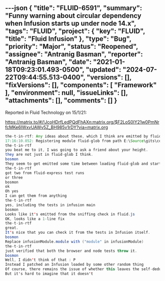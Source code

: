 ---json
{
  "title": "FLUID-6591",
  "summary": "Funny warning about circular dependency when Infusion starts up under node 14.x",
  "tags": "FLUID",
  "project": {
    "key": "FLUID",
    "title": "Fluid Infusion"
  },
  "type": "Bug",
  "priority": "Major",
  "status": "Reopened",
  "assignee": "Antranig Basman",
  "reporter": "Antranig Basman",
  "date": "2021-01-18T09:23:01.493-0500",
  "updated": "2024-07-22T09:44:55.513-0400",
  "versions": [],
  "fixVersions": [],
  "components": [
    "Framework"
  ],
  "environment": null,
  "issueLinks": [],
  "attachments": [],
  "comments": []
}
---
Reported in Fluid Technology on 15/1/21:

<https://matrix.to/#/!JcoHDrfLedPQdFhAXn:matrix.org/$F2LoS0IY21w0PmNrfcMKe6IWxvUAWv5Z_BH985v1rDY?via=matrix.org>

```java
the-t-in-rtf: Any ideas about these, which I think are emitted by fluid-glob under node 14.x?
17:16:10.052: Registering module fluid-glob from path E:\Source\gits\covid-data-monitor\node_modules\fluid-glob (node:16516) Warning: Accessing non-existent property 'module' of module exports inside circular dependency
the-t-in-rtf
you beat me to it, I was going to ask a friend about your height.
they are not just in fluid-glob I think.
bosmon
They seem to get emitted some time between loading fluid-glob and starting a linting run
the-t-in-rtf
got two from fluid-express test runs
or three
bosmon
ok
Oh yes
I can get them from anything
the-t-in-rtf
yes, including the tests in infusion main
bosmon
Looks like it's emitted from the sniffing check in fluid.js
OK, looks like a 1-line fix
the-t-in-rtf
great.
It's nice that you can check it from the tests in Infusion itself.
bosmon
Replace infusionModule.module with ("module" in infusionModule)
the-t-in-rtf
just verified that both the browser and node tests throw it.
bosmon
Well, I didn't think of that : P
Instead I patched an Infusion loaded by some other random thing
Of course, there remains the issue of whether this leaves the self-deduping functional or not
But it's hard to imagine that it doesn't
```

        